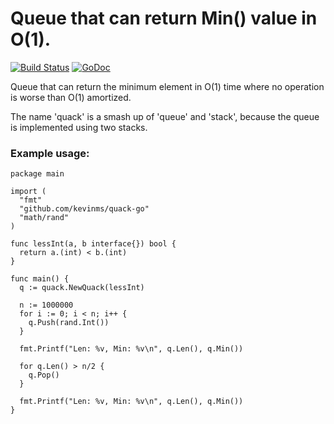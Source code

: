 # Queue that can return Min() value in O(1).

[![Build Status](https://travis-ci.com/kevinms/quack-go.svg?branch=master)](https://travis-ci.com/kevinms/quack-go)
[![GoDoc](https://godoc.org/github.com/kevinms/quack-go?status.svg)](https://godoc.org/github.com/kevinms/quack-go)

Queue that can return the minimum element in O(1) time where no operation is worse than O(1) amortized.

The name 'quack' is a smash up of 'queue' and 'stack', because the queue is implemented using two stacks.

### Example usage:

```
package main

import (
  "fmt"
  "github.com/kevinms/quack-go"
  "math/rand"
)

func lessInt(a, b interface{}) bool {
  return a.(int) < b.(int)
}

func main() {
  q := quack.NewQuack(lessInt)

  n := 1000000
  for i := 0; i < n; i++ {
    q.Push(rand.Int())
  }

  fmt.Printf("Len: %v, Min: %v\n", q.Len(), q.Min())

  for q.Len() > n/2 {
    q.Pop()
  }

  fmt.Printf("Len: %v, Min: %v\n", q.Len(), q.Min())
}
```
